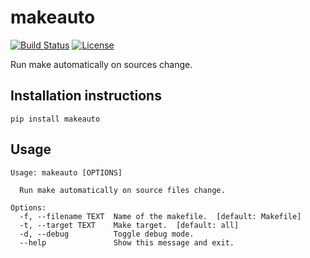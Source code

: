 # makeauto
[![Build Status](https://travis-ci.com/gchlebus/automake.svg?branch=master)](https://travis-ci.com/gchlebus/makeauto)
[![License](https://img.shields.io/badge/License-BSD%203--Clause-blue.svg)](https://opensource.org/licenses/BSD-3-Clause)

Run make automatically on sources change.

## Installation instructions
```
pip install makeauto
```

## Usage
```
Usage: makeauto [OPTIONS]

  Run make automatically on source files change.

Options:
  -f, --filename TEXT  Name of the makefile.  [default: Makefile]
  -t, --target TEXT    Make target.  [default: all]
  -d, --debug          Toggle debug mode.
  --help               Show this message and exit.
```

